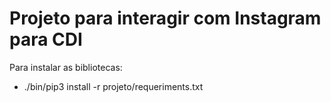 # Projeto para interagir com Instagram para CDI

Para instalar as bibliotecas:
  * ./bin/pip3 install -r projeto/requeriments.txt
